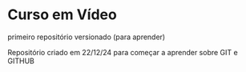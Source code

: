 # Curso em Vídeo
 primeiro repositório versionado (para aprender)

 Repositório criado em 22/12/24 para começar a aprender sobre GIT e GITHUB
